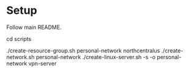 # Setup

Follow main README.

cd scripts

./create-resource-group.sh personal-network northcentralus
./create-network.sh personal-network
./create-linux-server.sh -s -o personal-network vpn-server

